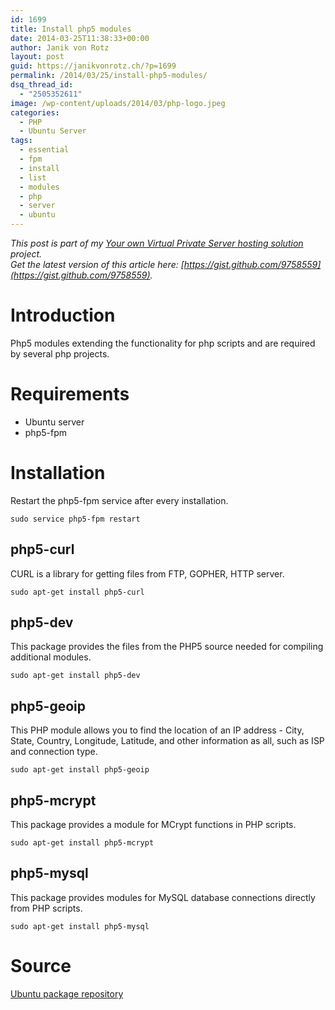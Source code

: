 ```yaml
---
id: 1699
title: Install php5 modules
date: 2014-03-25T11:38:33+00:00
author: Janik von Rotz
layout: post
guid: https://janikvonrotz.ch/?p=1699
permalink: /2014/03/25/install-php5-modules/
dsq_thread_id:
  - "2505352611"
image: /wp-content/uploads/2014/03/php-logo.jpeg
categories:
  - PHP
  - Ubuntu Server
tags:
  - essential
  - fpm
  - install
  - list
  - modules
  - php
  - server
  - ubuntu
---
```

*This post is part of my [Your own Virtual Private Server hosting solution](http://janikvonrotz.ch/your-own-virtual-private-server-hosting-solution/) project.*  
*Get the latest version of this article here: [https://gist.github.com/9758559](https://gist.github.com/9758559).*  

# Introduction

Php5 modules extending the functionality for php scripts and are required by several php projects.
<!--more-->
# Requirements

* Ubuntu server
* php5-fpm

# Installation

Restart the php5-fpm service after every installation.

    sudo service php5-fpm restart

## php5-curl

CURL is a library for getting files from FTP, GOPHER, HTTP server.

    sudo apt-get install php5-curl

## php5-dev

This package provides the files from the PHP5 source needed for compiling additional modules.

    sudo apt-get install php5-dev 
	
## php5-geoip

This PHP module allows you to find the location of an IP address - City, State, Country, Longitude, Latitude, and other information as all, such as ISP and connection type.

    sudo apt-get install php5-geoip
	
## php5-mcrypt

This package provides a module for MCrypt functions in PHP scripts.

    sudo apt-get install php5-mcrypt

## php5-mysql

This package provides modules for MySQL database connections directly from PHP scripts.

    sudo apt-get install php5-mysql
	
# Source
	
[Ubuntu package repository](http://packages.ubuntu.com/)